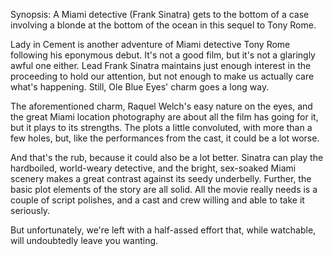 Synopsis: A Miami detective (Frank Sinatra) gets to the bottom of a case involving a blonde at the bottom of the ocean in this sequel to Tony Rome.

Lady in Cement is another adventure of Miami detective Tony Rome following his eponymous debut. It's not a good film, but it's not a glaringly awful one either. Lead Frank Sinatra maintains just enough interest in the proceeding to hold our attention, but not enough to make us actually care what's happening. Still, Ole Blue Eyes' charm goes a long way.

The aforementioned charm, Raquel Welch's easy nature on the eyes, and the great Miami location photography are about all the film has going for it, but it plays to its strengths. The plots a little convoluted, with more than a few holes, but, like the performances from the cast, it could be a lot worse. 

And that's the rub, because it could also be a lot better. Sinatra can play the hardboiled, world-weary detective, and the bright, sex-soaked Miami scenery makes a great contrast against its seedy underbelly. Further, the basic plot elements of the story are all solid. All the movie really needs is a couple of script polishes, and a cast and crew willing and able to take it seriously.

But unfortunately, we're left with a half-assed effort that, while watchable, will undoubtedly leave you wanting. 
